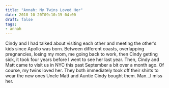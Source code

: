 ```yaml
---
title: "Annah: My Twins Loved Her"
date: 2018-10-20T09:10:15-04:00
draft: false
tags:
- annah
---
```


Cindy and I had talked about visiting each other and meeting the other’s kids since Apollo was born. Between different coasts, overlapping pregnancies, losing my mom, me going back to work, then Cindy getting sick, it took four years before I went to see her last year. Then, Cindy and Matt came to visit us in NYC this past September a bit over a month ago.  Of course, my twins loved her. They both immediately took off their shirts to wear the new ones Uncle Matt and Auntie Cindy bought them.  Man...I miss her.
